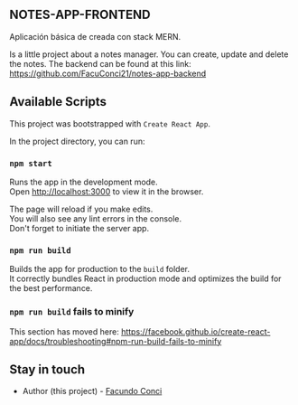 ## NOTES-APP-FRONTEND

Aplicación básica de creada con stack MERN.

Is a little project about a notes manager. You can create, update and delete the notes.
The backend can be found at this link: <br />
https://github.com/FacuConci21/notes-app-backend

## Available Scripts

This project was bootstrapped with `Create React App`.

In the project directory, you can run:

### `npm start`

Runs the app in the development mode.<br />
Open [http://localhost:3000](http://localhost:3000) to view it in the browser.

The page will reload if you make edits.<br />
You will also see any lint errors in the console.<br/>
Don't forget to initiate the server app.

### `npm run build`

Builds the app for production to the `build` folder.<br />
It correctly bundles React in production mode and optimizes the build for the best performance.

### `npm run build` fails to minify

This section has moved here: https://facebook.github.io/create-react-app/docs/troubleshooting#npm-run-build-fails-to-minify

## Stay in touch

- Author (this project) - [Facundo Conci](https://www.linkedin.com/in/facundo-ignacio-conci-caceres/)
